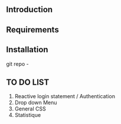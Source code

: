## Introduction

## Requirements

## Installation

git repo -

## TO DO LIST

1. Reactive login statement / Authentication
2. Drop down Menu
5. General CSS 
6. Statistique
